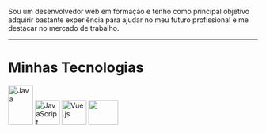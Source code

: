 Sou um desenvolvedor web em formação e tenho como principal objetivo adquirir bastante experiência para ajudar no meu futuro profissional e me destacar no mercado de trabalho. 
<hr></hr>
<h1>Minhas Tecnologias</h1>
<img src="https://upload.wikimedia.org/wikipedia/en/thumb/3/30/Java_programming_language_logo.svg/1200px-Java_programming_language_logo.svg.png" alt="Java" width="50" height="80">
<img src="https://upload.wikimedia.org/wikipedia/commons/thumb/9/99/Unofficial_JavaScript_logo_2.svg/1200px-Unofficial_JavaScript_logo_2.svg.png" alt="JavaScript" width="50" height="50">
<img src="https://upload.wikimedia.org/wikipedia/commons/thumb/9/95/Vue.js_Logo_2.svg/1200px-Vue.js_Logo_2.svg.png" alt="Vue.js" width="50" height="50">
<img src="https://upload.wikimedia.org/wikipedia/commons/thumb/a/a7/React-icon.svg/1200px-React-icon.svg.png" width="60" height="50" >
